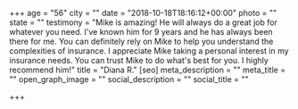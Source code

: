 +++
age = "56"
city = ""
date = "2018-10-18T18:16:12+00:00"
photo = ""
state = ""
testimony = "Mike is amazing! He will always do a great job for whatever you need. I've known him for 9 years and he has always been there for me. You can definitely rely on Mike to help you understand the complexities of insurance. I appreciate Mike taking a personal interest in my insurance needs. You can trust Mike to do what's best for you. I highly recommend him!"
title = "Diana R."
[seo]
meta_description = ""
meta_title = ""
open_graph_image = ""
social_description = ""
social_title = ""

+++
